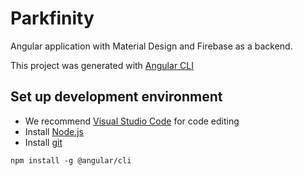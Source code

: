 # Parkfinity
Angular application with Material Design and Firebase as a backend.

This project was generated with [Angular CLI](https://github.com/angular/angular-cli)

## Set up development environment
* We recommend [Visual Studio Code](https://code.visualstudio.com/) for code editing
* Install [Node.js](https://nodejs.org/en/)
* Install [git](https://git-scm.com/)

`npm install -g @angular/cli`
